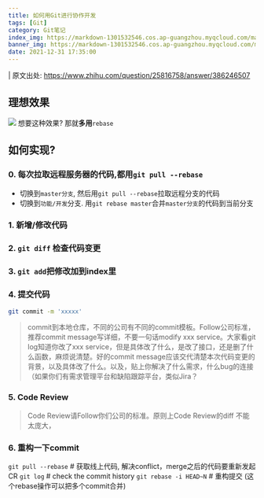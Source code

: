 ```yaml
---
title: 如何用Git进行协作开发
tags: [Git]
category: Git笔记
index_img: https://markdown-1301532546.cos.ap-guangzhou.myqcloud.com/markdown/20220218121132.jpg
banner_img: https://markdown-1301532546.cos.ap-guangzhou.myqcloud.com/markdown/20220218121132.jpg
date: 2021-12-31 17:35:00
---
```


|  原文出处: https://www.zhihu.com/question/25816758/answer/386246507

## 理想效果

![](https://markdown-1301532546.cos.ap-guangzhou.myqcloud.com/markdown/20211231183642.jpg)
想要这种效果? 那就**多用**`rebase`

## 如何实现?


### 0. 每次拉取远程服务器的代码,都用`git pull --rebase`
- 切换到`master分支`, 然后用`git pull --rebase`拉取远程分支的代码
- 切换到`功能/开发`分支. 用`git rebase master`合并`master分支`的代码到当前分支

### 1. 新增/修改代码
### 2. `git diff` 检查代码变更

### 3. `git add`把修改加到index里

### 4. 提交代码
```bash
git commit -m 'xxxxx'
```
> commit到本地仓库，不同的公司有不同的commit模板。Follow公司标准，推荐commit message写详细，不要一句话modify xxx service。大家看git log知道你改了xxx service，但是具体改了什么，是改了接口，还是删了什么函数，麻烦说清楚。好的commit message应该交代清楚本次代码变更的背景，以及具体改了什么。以及，贴上你解决了什么需求，什么bug的连接（如果你们有需求管理平台和缺陷跟踪平台，类似Jira？

### 5. Code Review
> Code Review请Follow你们公司的标准。原则上Code Review的diff 不能太庞大，

### 6. 重构一下commit
`git pull --rebase` # 获取线上代码, 解决conflict，merge之后的代码要重新发起CR
`git log` # check the commit history
`git rebase -i HEAD~N` # 重构提交 (这个rebase操作可以把多个commit合并)



